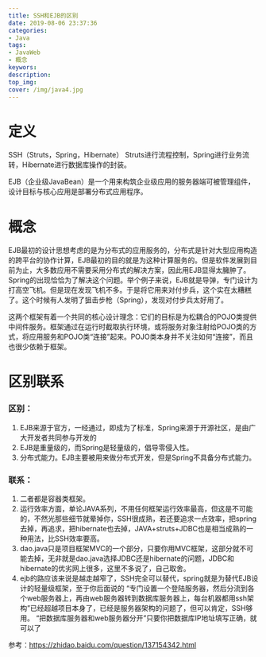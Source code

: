 ```yaml
---
title: SSH和EJB的区别
date: 2019-08-06 23:37:36
categories:
- Java
tags:
- JavaWeb
- 概念
keywors: 
description: 
top_img: 
cover: /img/java4.jpg
---
```


# 定义
SSH（Struts，Spring，Hibernate） Struts进行流程控制，Spring进行业务流转，Hibernate进行数据库操作的封装。

EJB（企业级JavaBean）是一个用来构筑企业级应用的服务器端可被管理组件， 设计目标与核心应用是部署分布式应用程序。

# 概念
EJB最初的设计思想考虑的是为分布式的应用服务的，分布式是针对大型应用构造的跨平台的协作计算，EJB最初的目的就是为这种计算服务的。但是软件发展到目前为止，大多数应用不需要采用分布式的解决方案，因此用EJB显得太臃肿了。Spring的出现恰恰为了解决这个问题。举个例子来说，EJB就是导弹，专门设计为打高空飞机。但是现在发现飞机不多。于是将它用来对付步兵，这个实在太糟糕了。这个时候有人发明了狙击步枪（Spring），发现对付步兵太好用了。

 这两个框架有着一个共同的核心设计理念：它们的目标是为松耦合的POJO类提供中间件服务。框架通过在运行时截取执行环境，或将服务对象注射给POJO类的方式，将应用服务和POJO类“连接”起来。POJO类本身并不关注如何“连接”，而且也很少依赖于框架。

# 区别联系
### 区别：
1. EJB来源于官方，一经通过，即成为了标准，Spring来源于开源社区，是由广大开发者共同参与开发的
2. EJB是重量级的，而Spring是轻量级的，倡导零侵入性。
3. 分布式能力。EJB主要被用来做分布式开发，但是Spring不具备分布式能力。

### 联系：
1. 二者都是容器类框架。
2. 运行效率方面，单论JAVA系列，不用任何框架运行效率最高，但这是不可能的，不然光那些细节就晕掉你，SSH很成熟，若还要追求一点效率，把spring去掉，再追求，把hibernate也去掉，JAVA+struts+JDBC也是相当成熟的一种用法，比SSH效率要高。
3. dao.java只是项目框架MVC的一个部分，只要你用MVC框架，这部分就不可能去掉，无非就是dao.java选择JDBC还是hibernate的问题，JDBC和hibernate的优劣网上很多，这里不多说了，自己取舍。
4. ejb的路应该来说是越走越窄了，SSH完全可以替代，spring就是为替代EJB设计的轻量级框架，至于你后面说的
“专门设置一个登陆服务器，然后分流到各个web服务器上，再由web服务器转到数据库服务器上，每台机器都用ssh架构”已经超越项目本身了，已经是服务器架构的问题了，但可以肯定，SSH够用。
“把数据库服务器和web服务器分开”只要你把数据库IP地址填写正确，就可以了

参考：https://zhidao.baidu.com/question/137154342.html